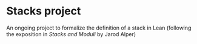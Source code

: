 # Stacks project 

An ongoing project to formalize the definition of a stack in Lean (following the exposition in *Stacks and Moduli* by Jarod Alper)
